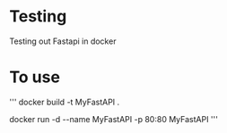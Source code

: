 # Testing
Testing out Fastapi in docker

# To use
'''
docker build -t MyFastAPI .

docker run -d --name MyFastAPI -p 80:80 MyFastAPI
'''
